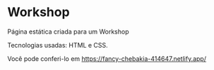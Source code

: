 # Workshop
Página estática criada para um Workshop

Tecnologias usadas: HTML e CSS.

Você pode conferi-lo em https://fancy-chebakia-414647.netlify.app/

